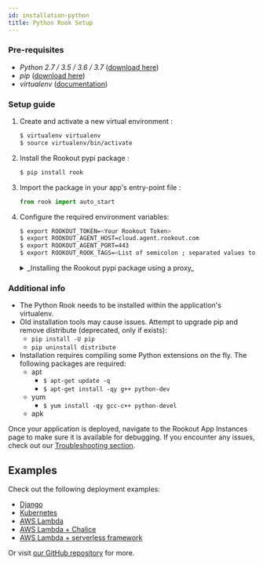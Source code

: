 ```yaml
---
id: installation-python
title: Python Rook Setup
---
```


### Pre-requisites
- *Python 2.7 / 3.5 / 3.6 / 3.7* ([download here](https://www.python.org/downloads/))
- *pip* ([download here](https://pip.pypa.io/en/stable/installing/))
- *virtualenv* ([documentation](https://virtualenv.pypa.io/en/stable/installation/))

### Setup guide

1. Create and activate a new virtual environment :
    ```bash
    $ virtualenv virtualenv
    $ source virtualenv/bin/activate
    ```

1. Install the Rookout pypi package :  
    ```bash
    $ pip install rook
    ```

1. Import the package in your app's entry-point file :  
    ```python
    from rook import auto_start
    ```

1. Configure the required environment variables:

    ```bash
    $ export ROOKOUT_TOKEN=<Your Rookout Token>
    $ export ROOKOUT_AGENT_HOST=cloud.agent.rookout.com 
    $ export ROOKOUT_AGENT_PORT=443
    $ export ROOKOUT_ROOK_TAGS=<List of semicolon ; separated values to identify this app instance>
    ```

    <details>
    <summary>_Installing the Rookout pypi package using a proxy_</summary>
    Unix:
    ```bash
    export HTTPS_PROXY=https://mypro.xy:1234 && pip install rook
    ```
    Windows:
    ```bash
    set HTTPS_PROXY=https://mypro.xy:1234 && pip install rook
    ```
    </details>

### Additional info

- The Python Rook needs to be installed within the application's virtualenv.
- Old installation tools may cause issues. Attempt to upgrade pip and remove distribute (deprecated, only if exists):
    - `pip install -U pip`
    - `pip uninstall distribute`
- Installation requires compiling some Python extensions on the fly. The following packages are required:
  - apt
    - `$ apt-get update -q`
    - `$ apt-get install -qy g++ python-dev`
  - yum
    - `$ yum install -qy gcc-c++ python-devel`
  - apk


Once your application is deployed, navigate to the Rookout App Instances page to make sure it is available for debugging.
If you encounter any issues, check out our [Troubleshooting section](troubleshooting-rooks.md).

## Examples

Check out the following deployment examples:

- [Django](https://github.com/Rookout/deployment-examples/tree/master/python-django)
- [Kubernetes](https://github.com/Rookout/deployment-examples/tree/master/python-kubernetes)
- [AWS Lambda](https://github.com/Rookout/deployment-examples/tree/master/python-aws-lambda)
- [AWS Lambda + Chalice](https://github.com/Rookout/deployment-examples/tree/master/python-aws-chalice)
- [AWS Lambda + serverless framework ](https://github.com/Rookout/deployment-examples/tree/master/python-aws-serverlessframework)

Or visit [our GitHub repository](https://github.com/Rookout/deployment-examples) for more.